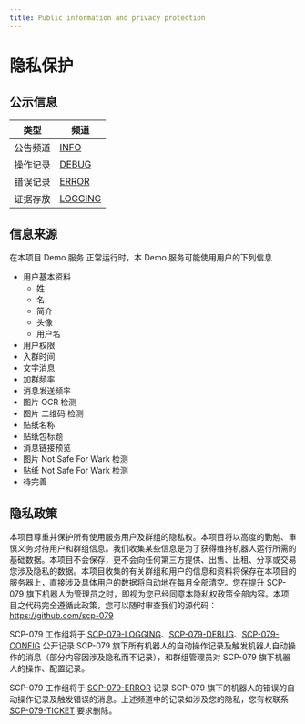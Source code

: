 ```yaml
---
title: Public information and privacy protection
---
```


<link rel="stylesheet" href="/css/chinese.css">

# 隐私保护

## 公示信息

| 类型     | 频道                                   |
| -------- | ------------------------------------- |
| 公告频道 | [INFO](https://t.me/SCP_079_INFO)       |
| 操作记录 | [DEBUG](https://t.me/SCP_079_DEBUG)     |
| 错误记录 | [ERROR](https://t.me/SCP_079_ERROR)     |
| 证据存放 | [LOGGING](https://t.me/SCP_079_LOGGING) |

## 信息来源

在本项目 Demo 服务 正常运行时，本 Demo 服务可能使用用户的下列信息

- 用户基本资料
  - 姓
  - 名
  - 简介
  - 头像
  - 用户名
- 用户权限
- 入群时间
- 文字消息
- 加群频率
- 消息发送频率
- 图片 OCR 检测
- 图片 二维码 检测
- 贴纸名称
- 贴纸包标题
- 消息链接预览
- 图片 Not Safe For Wark 检测
- 贴纸 Not Safe For Wark 检测
- 待完善

## 隐私政策

本项目尊重并保护所有使用服务用户及群组的隐私权。本项目将以高度的勤勉、审慎义务对待用户和群组信息。我们收集某些信息是为了获得维持机器人运行所需的基础数据。本项目不会保存，更不会向任何第三方提供、出售、出租、分享或交易您涉及隐私的数据。本项目收集的有关群组和用户的信息和资料将保存在本项目的服务器上，直接涉及具体用户的数据将自动地在每月全部清空。您在提升 SCP-079 旗下机器人为管理员之时，即视为您已经同意本隐私权政策全部内容。本项目之代码完全遵循此政策，您可以随时审查我们的源代码：<https://github.com/scp-079>

SCP-079 工作组将于 [SCP-079-LOGGING](https://t.me/SCP_079_LOGGING)、[SCP-079-DEBUG](https://t.me/SCP_079_DEBUG)、[SCP-079-CONFIG](https://t.me/SCP_079_CONFIG) 公开记录 SCP-079 旗下所有机器人的自动操作记录及触发机器人自动操作的消息（部分内容因涉及隐私而不记录），和群组管理员对 SCP-079 旗下机器人的操作、配置记录。

SCP-079 工作组将于 [SCP-079-ERROR](https://t.me/SCP_079_ERROR) 记录 SCP-079 旗下的机器人的错误的自动操作记录及触发错误的消息。上述频道中的记录如涉及您的隐私，您有权联系 [SCP-079-TICKET](https://t.me/SCP_079_TICKET_BOT) 要求删除。
